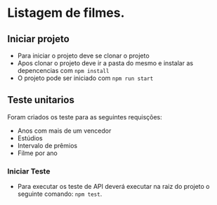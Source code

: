 # Listagem de filmes.

## Iniciar projeto
  - Para iniciar o projeto deve se clonar o projeto
  - Apos clonar o projeto deve ir a pasta do mesmo e instalar as depencencias com `npm install`
  - O projeto pode ser iniciado com `npm run start`

## Teste unitarios
Foram criados os teste para as seguintes requisções: <br> 
- Anos com mais de um vencedor
- Estúdios
- Intervalo de prêmios
- Filme por ano

### Iniciar Teste
- Para executar os teste de API deverá executar na raiz do projeto o seguinte comando: `npm test`.
